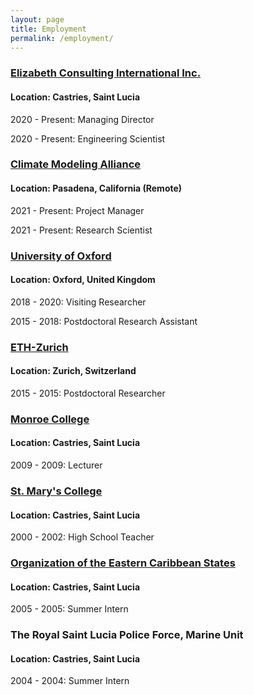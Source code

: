 ```yaml
---
layout: page
title: Employment
permalink: /employment/
---
```


### [Elizabeth Consulting International Inc.](https://www.ec-intl.com)

#### Location: Castries, Saint Lucia

2020 - Present: Managing Director

2020 - Present: Engineering Scientist

### [Climate Modeling Alliance](clima.caltech.edu)

#### Location: Pasadena, California (Remote)

2021 - Present: Project Manager

2021 - Present: Research Scientist

### [University of Oxford](https://www.physics.ox.ac.uk/research/subdepartment/atmospheric-oceanic-and-planetary-physics)

#### Location: Oxford, United Kingdom

2018 - 2020: Visiting Researcher

2015 - 2018: Postdoctoral Research Assistant

### [ETH-Zurich](https://ethz.ch/en.html)

#### Location: Zurich, Switzerland

2015 - 2015: Postdoctoral Researcher

### [Monroe College](https://www.monroecollege.edu/st-lucia-degree-programs)

#### Location: Castries, Saint Lucia

2009 - 2009: Lecturer

### [St. Mary&#39;s College](https://en.wikipedia.org/wiki/Saint_Mary%27s_College_(Saint_Lucia))

#### Location: Castries, Saint Lucia

2000 - 2002: High School Teacher

### [Organization of the Eastern Caribbean States](https://www.oecs.org/en/)

#### Location: Castries, Saint Lucia

2005 - 2005: Summer Intern

### The Royal Saint Lucia Police Force, Marine Unit

#### Location: Castries, Saint Lucia

2004 - 2004: Summer Intern
